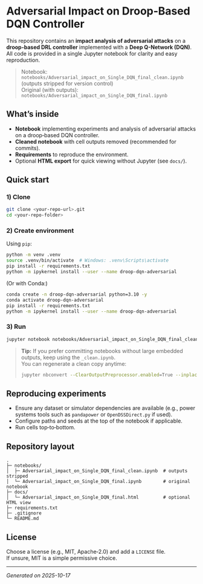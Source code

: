 # Adversarial Impact on Droop‑Based DQN Controller

This repository contains an **impact analysis of adversarial attacks** on a **droop-based DRL controller** implemented with a **Deep Q-Network (DQN)**.  
All code is provided in a single Jupyter notebook for clarity and easy reproduction.

> Notebook: `notebooks/Adversarial_impact_on_Single_DQN_final_clean.ipynb` (outputs stripped for version control)  
> Original (with outputs): `notebooks/Adversarial_impact_on_Single_DQN_final.ipynb`

## What’s inside
- **Notebook** implementing experiments and analysis of adversarial attacks on a droop‑based DQN controller.
- **Cleaned notebook** with cell outputs removed (recommended for commits).
- **Requirements** to reproduce the environment.
- Optional **HTML export** for quick viewing without Jupyter (see `docs/`).

## Quick start

### 1) Clone
```bash
git clone <your-repo-url>.git
cd <your-repo-folder>
```

### 2) Create environment
Using `pip`:
```bash
python -m venv .venv
source .venv/bin/activate  # Windows: .venv\Scripts\activate
pip install -r requirements.txt
python -m ipykernel install --user --name droop-dqn-adversarial
```

(Or with Conda:)
```bash
conda create -n droop-dqn-adversarial python=3.10 -y
conda activate droop-dqn-adversarial
pip install -r requirements.txt
python -m ipykernel install --user --name droop-dqn-adversarial
```

### 3) Run
```bash
jupyter notebook notebooks/Adversarial_impact_on_Single_DQN_final_clean.ipynb
```

> **Tip:** If you prefer committing notebooks without large embedded outputs, keep using the `_clean.ipynb`.  
> You can regenerate a clean copy anytime:
> ```bash
> jupyter nbconvert --ClearOutputPreprocessor.enabled=True --inplace notebooks/Adversarial_impact_on_Single_DQN_final.ipynb
> ```

## Reproducing experiments
- Ensure any dataset or simulator dependencies are available (e.g., power systems tools such as `pandapower` or `OpenDSSDirect.py` if used).
- Configure paths and seeds at the top of the notebook if applicable.
- Run cells top‑to‑bottom.

## Repository layout
```
.
├─ notebooks/
│  ├─ Adversarial_impact_on_Single_DQN_final_clean.ipynb  # outputs stripped
│  └─ Adversarial_impact_on_Single_DQN_final.ipynb        # original notebook
├─ docs/
│  └─ Adversarial_impact_on_Single_DQN_final.html         # optional HTML view
├─ requirements.txt
├─ .gitignore
└─ README.md
```

## License
Choose a license (e.g., MIT, Apache‑2.0) and add a `LICENSE` file.  
If unsure, MIT is a simple permissive choice.

---

*Generated on 2025-10-17*
